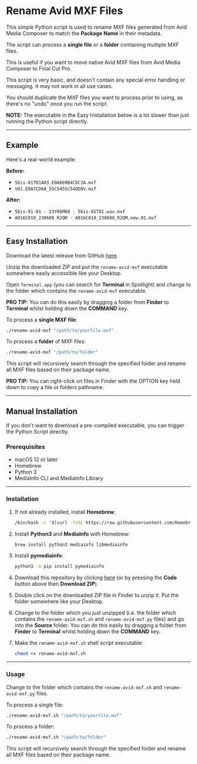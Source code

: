 # Rename Avid MXF Files

This simple Python script is used to rename MXF files generated from Avid Media Composer to match the **Package Name** in their metadata.

The script can process a **single file** or a **folder** containing multiple MXF files.

This is useful if you want to move native Avid MXF files from Avid Media Composer to Final Cut Pro.

This script is very basic, and doesn't contain any special error handling or messaging. It may not work in all use cases.

You should duplicate the MXF files you want to process prior to using, as there's no "undo" once you run the script.

**NOTE:** The executable in the Easy Installation below is a lot slower than just running the Python script directly.

---

## Example

Here's a real-world example:

**Before:**

- `5bis-01T01A03.E0A869B4CDC3A.mxf`
- `V01.E0A7CD6A_55C5455C54DD8V.mxf`

**After:**

- `5bis-01-01 - 23Y06M08 - 5bis-01T01.wav.mxf`
- `A016C010_230608_R2QM - A016C010_230608_R2QM.new.01.mxf`

---

## Easy Installation

Download the latest release from GitHub [here](https://github.com/CommandPost/RenameAvidMXFFiles/releases/latest).

Unzip the downloaded ZIP and put the `rename-avid-mxf` executable somewhere easily accessible like your Desktop.

Open `Terminal.app` (you can search for **Terminal** in Spotlight) and change to the folder which contains the `rename-avid-mxf` executable.

**PRO TIP:** You can do this easily by dragging a folder from **Finder** to **Terminal** whilst holding down the **COMMAND** key.

To process a **single MXF file**:

```bash
./rename-avid-mxf "/path/to/yourfile.mxf"
```

To process a **folder** of MXF files:

```bash
./rename-avid-mxf "/path/to/folder"
```

This script will recursively search through the specified folder and rename all MXF files based on their package name.

**PRO TIP:** You can right-click on files in Finder with the OPTION key held down to copy a file or folders pathname.

---

## Manual Installation

If you don't want to download a pre-compiled executable, you can trigger the Python Script directly.

### Prerequisites

- macOS 12 or later
- Homebrew
- Python 3
- MediaInfo CLI and MediaInfo Library

---

### Installation

1. If not already installed, install **Homebrew**:

    ```bash
    /bin/bash -c "$(curl -fsSL https://raw.githubusercontent.com/Homebrew/install/HEAD/install.sh)"
    ```

2. Install **Python3** and **MediaInfo** with Homebrew:

    ```bash
    brew install python3 mediainfo libmediainfo
    ```

3. Install **pymediainfo**:

    ```bash
    python3 -m pip install pymediainfo
    ```

4. Download this repository by clicking [here](https://github.com/CommandPost/RenameAvidMXFFiles/archive/refs/heads/main.zip) (or by pressing the **Code** button above then **Download ZIP**).

5. Double click on the downloaded ZIP file in Finder to unzip it. Put the folder somewhere like your Desktop.

6. Change to the folder which you just unzipped (i.e. the folder which contains the `rename-avid-mxf.sh` and `rename-avid-mxf.py` files) and go into the **Source** folder. You can do this easily by dragging a folder from **Finder** to **Terminal** whilst holding down the **COMMAND** key.

7. Make the `rename-avid-mxf.sh` shell script executable:

    ```bash
    chmod +x rename-avid-mxf.sh
    ```

---

### Usage

Change to the folder which contains the `rename-avid-mxf.sh` and `rename-avid-mxf.py` files.

To process a single file:

```bash
./rename-avid-mxf.sh "/path/to/yourfile.mxf"
```

To process a folder:

```bash
./rename-avid-mxf.sh "/path/to/folder"
```

This script will recursively search through the specified folder and rename all MXF files based on their package name.